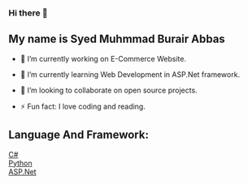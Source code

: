 ### Hi there 👋

My name is Syed Muhmmad Burair Abbas
---
* 🔭 I’m currently working on E-Commerce Website.

* 🌱 I’m currently learning Web Development in ASP.Net framework.

* 👯 I’m looking to collaborate on open source projects.

* ⚡ Fun fact: I love coding and reading.

## Language And Framework:
[C#](https://docs.microsoft.com/en-us/dotnet/csharp/)  
[Python](https://www.python.org/)  
[ASP.Net](https://dotnet.microsoft.com/apps/aspnet)  

<!--
**BurairAbbas/BurairAbbas** is a ✨ _special_ ✨ repository because its `README.md` (this file) appears on your GitHub profile.

Here are some ideas to get you started:

- 🔭 I’m currently working on ...
- 🌱 I’m currently learning ...
- 👯 I’m looking to collaborate on ...
- 🤔 I’m looking for help with ...
- 💬 Ask me about ...
- 📫 How to reach me: ...
- 😄 Pronouns: ...
- ⚡ Fun fact: ...
-->
